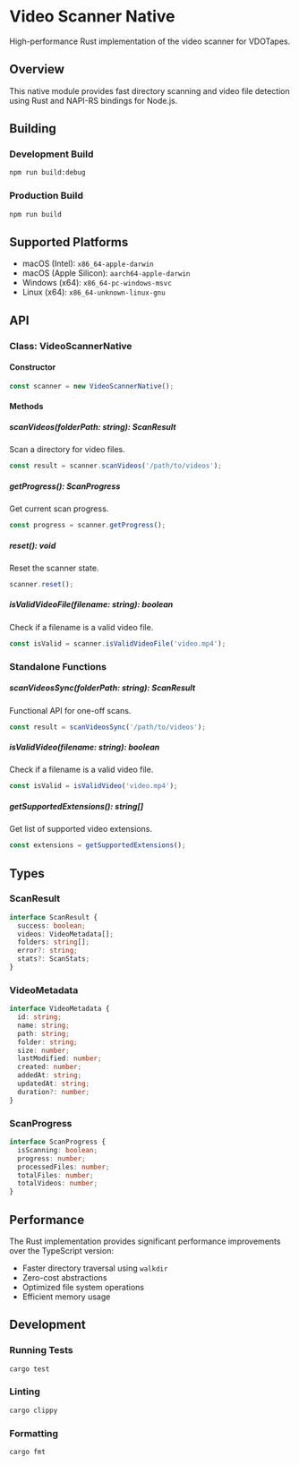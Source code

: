 # Video Scanner Native

High-performance Rust implementation of the video scanner for VDOTapes.

## Overview

This native module provides fast directory scanning and video file detection using Rust and NAPI-RS bindings for Node.js.

## Building

### Development Build

```bash
npm run build:debug
```

### Production Build

```bash
npm run build
```

## Supported Platforms

- macOS (Intel): `x86_64-apple-darwin`
- macOS (Apple Silicon): `aarch64-apple-darwin`
- Windows (x64): `x86_64-pc-windows-msvc`
- Linux (x64): `x86_64-unknown-linux-gnu`

## API

### Class: VideoScannerNative

#### Constructor

```typescript
const scanner = new VideoScannerNative();
```

#### Methods

##### scanVideos(folderPath: string): ScanResult

Scan a directory for video files.

```typescript
const result = scanner.scanVideos('/path/to/videos');
```

##### getProgress(): ScanProgress

Get current scan progress.

```typescript
const progress = scanner.getProgress();
```

##### reset(): void

Reset the scanner state.

```typescript
scanner.reset();
```

##### isValidVideoFile(filename: string): boolean

Check if a filename is a valid video file.

```typescript
const isValid = scanner.isValidVideoFile('video.mp4');
```

### Standalone Functions

##### scanVideosSync(folderPath: string): ScanResult

Functional API for one-off scans.

```typescript
const result = scanVideosSync('/path/to/videos');
```

##### isValidVideo(filename: string): boolean

Check if a filename is a valid video file.

```typescript
const isValid = isValidVideo('video.mp4');
```

##### getSupportedExtensions(): string[]

Get list of supported video extensions.

```typescript
const extensions = getSupportedExtensions();
```

## Types

### ScanResult

```typescript
interface ScanResult {
  success: boolean;
  videos: VideoMetadata[];
  folders: string[];
  error?: string;
  stats?: ScanStats;
}
```

### VideoMetadata

```typescript
interface VideoMetadata {
  id: string;
  name: string;
  path: string;
  folder: string;
  size: number;
  lastModified: number;
  created: number;
  addedAt: string;
  updatedAt: string;
  duration?: number;
}
```

### ScanProgress

```typescript
interface ScanProgress {
  isScanning: boolean;
  progress: number;
  processedFiles: number;
  totalFiles: number;
  totalVideos: number;
}
```

## Performance

The Rust implementation provides significant performance improvements over the TypeScript version:

- Faster directory traversal using `walkdir`
- Zero-cost abstractions
- Optimized file system operations
- Efficient memory usage

## Development

### Running Tests

```bash
cargo test
```

### Linting

```bash
cargo clippy
```

### Formatting

```bash
cargo fmt
```
